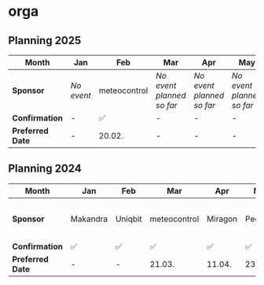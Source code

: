 # orga

## Planning 2025

| **Month**   | Jan | Feb | Mar | Apr | May | Jun | Jul | Aug | Sep | Oct | Nov | Dec |
| ------- | --- | --- | --- | --- | --- | --- | --- | --- | --- | --- | --- | --- |
| **Sponsor** |  _No event_ |   meteocontrol  |  _No event planned so far_  |  _No event planned so far_  |    _No event planned so far_   | _No event planned so far_ |   _No event planned so far_  |   _No event planned so far_  |   _No event planned so far_  |  _No event planned so far_  |   _No event planned so far_  |   _No event planned so far_  |
| **Confirmation** |  _-_ |   ✅   |  _-_ | _-_ |  _-_ |  _-_  |   _-_  |  _-_  |  _-_  | _-_ | _-_ |   _-_  |
| **Preferred Date** | _-_ | 20.02. | _-_ | _-_| _-_| _-_ |_-_ | _-_ | _-_. | _-_ | _-_ | _-_ |

## Planning 2024

| **Month**   | Jan | Feb | Mar | Apr | May | Jun | Jul | Aug | Sep | Oct | Nov | Dec |
| ------- | --- | --- | --- | --- | --- | --- | --- | --- | --- | --- | --- | --- |
| **Sponsor** |  Makandra |   Uniqbit  |  meteocontrol  |  Miragon  |    Peerigon   | mischok |   AraCom  |   _No event planned so far_  |   TEAM23  |  _No event_  |   Makandra  |   Uniqbit  |
| **Confirmation** |  ✅  |    ✅    |    ✅   | ✅ |  ✅ |  ✅  |   ✅  |  _-_  |  ✅  | _-_ | ✅ |   ✅  |
| **Preferred Date** | _-_ | _-_ | 21.03. | 11.04.| 23.05.| _-_ | 25.07. | _-_ | 26.09. | _-_ | _-_ | _-_ |

  
